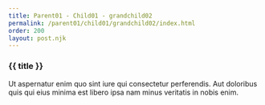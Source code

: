```yaml
---
title: Parent01 - Child01 - grandchild02
permalink: /parent01/child01/grandchild02/index.html
order: 200
layout: post.njk
---
```


### {{ title }}

Ut aspernatur enim quo sint iure qui consectetur perferendis. Aut doloribus quis qui eius minima est libero ipsa nam minus veritatis in nobis enim.
